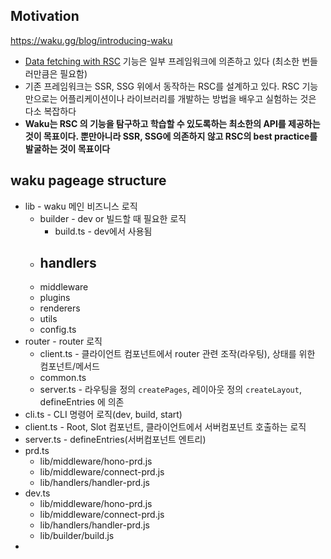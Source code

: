 ## Motivation
https://waku.gg/blog/introducing-waku

- [Data fetching with RSC](Data%20fetching%20with%20RSC.md) 기능은 일부 프레임워크에 의존하고 있다 (최소한 번들러만큼은 필요함)
- 기존 프레임워크는 SSR, SSG 위에서 동작하는 RSC를 설계하고 있다. RSC 기능만으로는 어플리케이션이나 라이브러리를 개발하는 방법을 배우고 실험하는 것은 다소 복잡하다
- **Waku는 RSC 의 기능을 탐구하고 학습할 수 있도록하는 최소한의 API를 제공하는 것이 목표이다. 뿐만아니라 SSR, SSG에 의존하지 않고 RSC의 best practice를 발굴하는 것이 목표이다**

## waku pageage structure
- lib - waku 메인 비즈니스 로직
	- builder - dev or 빌드할 때 필요한 로직
		- build.ts - dev에서 사용됨
	- handlers
		- 
	- middleware
	- plugins
	- renderers
	- utils
	- config.ts
- router - router 로직
	- client.ts - 클라이언트 컴포넌트에서 router 관련 조작(라우팅), 상태를 위한 컴포넌트/메서드
	- common.ts
	- server.ts - 라우팅을 정의 `createPages`, 레이아웃 정의 `createLayout`, defineEntries 에 의존
- cli.ts - CLI 명령어 로직(dev, build, start)
- client.ts - Root, Slot 컴포넌트, 클라이언트에서 서버컴포넌트 호출하는 로직
- server.ts - defineEntries(서버컴포넌트 엔트리)
- prd.ts
	- lib/middleware/hono-prd.js
	- lib/middleware/connect-prd.js
	- lib/handlers/handler-prd.js
- dev.ts
	- lib/middleware/hono-prd.js
	- lib/middleware/connect-prd.js
	- lib/handlers/handler-prd.js
	- lib/builder/build.js
- 